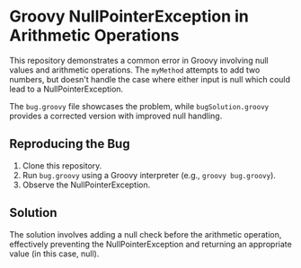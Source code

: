 # Groovy NullPointerException in Arithmetic Operations

This repository demonstrates a common error in Groovy involving null values and arithmetic operations.  The `myMethod` attempts to add two numbers, but doesn't handle the case where either input is null which could lead to a NullPointerException.

The `bug.groovy` file showcases the problem, while `bugSolution.groovy` provides a corrected version with improved null handling.

## Reproducing the Bug

1.  Clone this repository.
2.  Run `bug.groovy` using a Groovy interpreter (e.g., `groovy bug.groovy`).
3.  Observe the NullPointerException.

## Solution

The solution involves adding a null check before the arithmetic operation, effectively preventing the NullPointerException and returning an appropriate value (in this case, null).